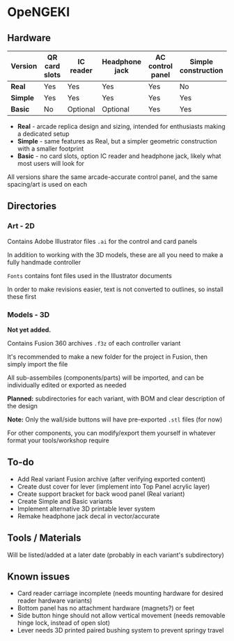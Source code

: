 # OpeNGEKI
## Hardware

| Version | QR card slots | IC reader | Headphone jack | AC control panel | Simple construction |
| --- | --- | --- | --- | --- | --- |
|**Real**  | Yes | Yes | Yes | Yes | No |
|**Simple**| Yes | Yes | Yes | Yes | Yes |
|**Basic** | No | Optional | Optional | Yes | Yes |

- **Real** - arcade replica design and sizing, intended for enthusiasts making a dedicated setup
- **Simple** - same features as Real, but a simpler geometric construction with a smaller footprint
- **Basic** - no card slots, option IC reader and headphone jack, likely what most users will look for

All versions share the same arcade-accurate control panel, and the same spacing/art is used on each

## Directories

### Art - 2D
Contains Adobe Illustrator files `.ai` for the control and card panels

In addition to working with the 3D models, these are all you need to make a fully handmade controller

`Fonts` contains font files used in the Illustrator documents

In order to make revisions easier, text is not converted to outlines, so install these first

### Models - 3D

**Not yet added.**

Contains Fusion 360 archives `.f3z` of each controller variant

It's recommended to make a new folder for the project in Fusion, then simply import the file

All sub-assembiles (components/parts) will be imported, and can be individually edited or exported as needed

**Planned:** subdirectories for each variant, with BOM and clear description of the design

**Note:** Only the wall/side buttons will have pre-exported `.stl` files (for now)

For other components, you can modify/export them yourself in whatever format your tools/workshop require

## To-do

- Add Real variant Fusion archive (after verifying exported content)
- Create dust cover for lever (implement into Top Panel acrylic layer)
- Create support bracket for back wood panel (Real variant)
- Create Simple and Basic variants
- Implement alternative 3D printable lever system
- Remake headphone jack decal in vector/accurate

## Tools / Materials

Will be listed/added at a later date (probably in each variant's subdirectory)

## Known issues

- Card reader carriage incomplete (needs mounting hardware for desired reader hardware variants)
- Bottom panel has no attachment hardware (magnets?) or feet
- Side button hinge should not allow vertical movement (needs removable hinge lock, instead of open slot)
- Lever needs 3D printed paired bushing system to prevent springy travel